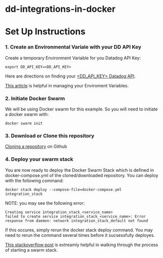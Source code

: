 # dd-integrations-in-docker
 
# Set Up Instructions

### 1. Create an Environmental Variale with your DD API Key

Create a temporary Environment Variable for you Datadog API Key:

```
export DD_API_KEY=<DD_API_KEY>
```
Here are directions on finding your [<DD_API_KEY> Datadog API](https://docs.datadoghq.com/account_management/api-app-keys/#add-an-api-key-or-client-token).

[This article](https://phoenixnap.com/kb/set-environment-variable-mac) is helpful in managing your Enviroment Variables. 

### 2. Initiate Docker Swarm

We will be using Docker swarm for this example. So you will need to initiate a docker swarm with:

```
docker swarm init
```
### 3. Download or Clone this repository

[Cloning a repository](https://docs.github.com/en/repositories/creating-and-managing-repositories/cloning-a-repository) on Github

### 4. Deploy your swarm stack

You are now ready to deploy the Docker Swarm Stack which is defined in docker-compose.yml of the cloned/downloaded repository. You can deploy with the following command: 
```
docker stack deploy --compose-file=docker-compose.yml integration_stack
```


NOTE: you may see the following error:
```
Creating service integration_stack_<service_name>
failed to create service integration_stack_<service_name>: Error response from daemon: network integration_stack_default not found

```
If this occures, simply rerun the docker stack deploy command. You may need to rerun the command several times before it sucsessfully deployes. 


[This stackoverflow post](https://stackoverflow.com/questions/42139605/how-do-you-manage-secret-values-with-docker-compose-v3-1) is extreamly helpful in walking through the process of starting a swarm stack.




